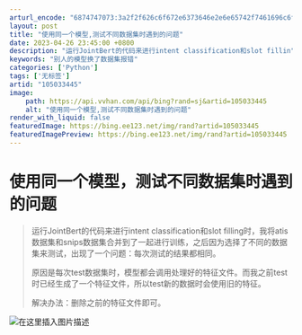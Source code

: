 ```yaml
---
arturl_encode: "6874747073:3a2f2f626c6f672e6373646e2e6e65742f7461696c6f6e682f:61727469636c652f64657461696c732f313035303333343435"
layout: post
title: "使用同一个模型,测试不同数据集时遇到的问题"
date: 2023-04-26 23:45:00 +0800
description: "运行JointBert的代码来进行intent classification和slot fillin"
keywords: "别人的模型换了数据集报错"
categories: ['Python']
tags: ['无标签']
artid: "105033445"
image:
    path: https://api.vvhan.com/api/bing?rand=sj&artid=105033445
    alt: "使用同一个模型,测试不同数据集时遇到的问题"
render_with_liquid: false
featuredImage: https://bing.ee123.net/img/rand?artid=105033445
featuredImagePreview: https://bing.ee123.net/img/rand?artid=105033445
---
```


# 使用同一个模型，测试不同数据集时遇到的问题

> 运行JointBert的代码来进行intent classification和slot filling时，我将atis数据集和snips数据集合并到了一起进行训练，之后因为选择了不同的数据集来测试，出现了一个问题：每次测试的结果都相同。
>   
> 原因是每次test数据集时，模型都会调用处理好的特征文件。而我之前test时已经生成了一个特征文件，所以test新的数据时会使用旧的特征。
>   
> 解决办法：删除之前的特征文件即可。

![在这里插入图片描述](https://i-blog.csdnimg.cn/blog_migrate/1d17915fda5a9bdf3ab2cc9f9ccce18b.png)